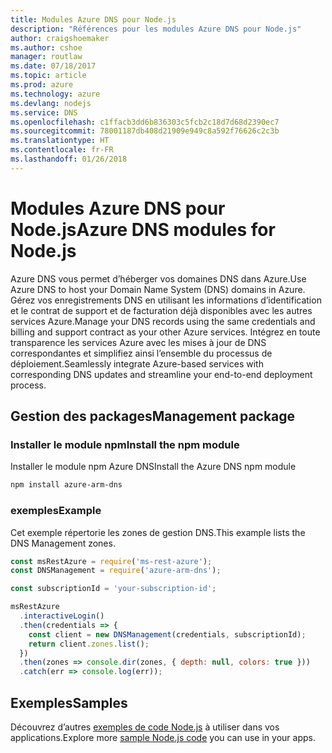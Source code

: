```yaml
---
title: Modules Azure DNS pour Node.js
description: "Références pour les modules Azure DNS pour Node.js"
author: craigshoemaker
ms.author: cshoe
manager: routlaw
ms.date: 07/18/2017
ms.topic: article
ms.prod: azure
ms.technology: azure
ms.devlang: nodejs
ms.service: DNS
ms.openlocfilehash: c1ffacb3dd6b836303c5fcb2c18d7d68d2390ec7
ms.sourcegitcommit: 78001187db408d21909e949c8a592f76626c2c3b
ms.translationtype: HT
ms.contentlocale: fr-FR
ms.lasthandoff: 01/26/2018
---
```

# <a name="azure-dns-modules-for-nodejs"></a><span data-ttu-id="d8e18-103">Modules Azure DNS pour Node.js</span><span class="sxs-lookup"><span data-stu-id="d8e18-103">Azure DNS modules for Node.js</span></span>

<span data-ttu-id="d8e18-104">Azure DNS vous permet d’héberger vos domaines DNS dans Azure.</span><span class="sxs-lookup"><span data-stu-id="d8e18-104">Use Azure DNS to host your Domain Name System (DNS) domains in Azure.</span></span> <span data-ttu-id="d8e18-105">Gérez vos enregistrements DNS en utilisant les informations d’identification et le contrat de support et de facturation déjà disponibles avec les autres services Azure.</span><span class="sxs-lookup"><span data-stu-id="d8e18-105">Manage your DNS records using the same credentials and billing and support contract as your other Azure services.</span></span> <span data-ttu-id="d8e18-106">Intégrez en toute transparence les services Azure avec les mises à jour de DNS correspondantes et simplifiez ainsi l’ensemble du processus de déploiement.</span><span class="sxs-lookup"><span data-stu-id="d8e18-106">Seamlessly integrate Azure-based services with corresponding DNS updates and streamline your end-to-end deployment process.</span></span>

## <a name="management-package"></a><span data-ttu-id="d8e18-107">Gestion des packages</span><span class="sxs-lookup"><span data-stu-id="d8e18-107">Management package</span></span>

### <a name="install-the-npm-module"></a><span data-ttu-id="d8e18-108">Installer le module npm</span><span class="sxs-lookup"><span data-stu-id="d8e18-108">Install the npm module</span></span>

<span data-ttu-id="d8e18-109">Installer le module npm Azure DNS</span><span class="sxs-lookup"><span data-stu-id="d8e18-109">Install the Azure DNS npm module</span></span>

```bash
npm install azure-arm-dns
```

### <a name="example"></a><span data-ttu-id="d8e18-110">exemples</span><span class="sxs-lookup"><span data-stu-id="d8e18-110">Example</span></span>

<span data-ttu-id="d8e18-111">Cet exemple répertorie les zones de gestion DNS.</span><span class="sxs-lookup"><span data-stu-id="d8e18-111">This example lists the DNS Management zones.</span></span>

```javascript
const msRestAzure = require('ms-rest-azure');
const DNSManagement = require('azure-arm-dns');

const subscriptionId = 'your-subscription-id';

msRestAzure
  .interactiveLogin()
  .then(credentials => {
    const client = new DNSManagement(credentials, subscriptionId);
    return client.zones.list();
  })
  .then(zones => console.dir(zones, { depth: null, colors: true }))
  .catch(err => console.log(err));
```

## <a name="samples"></a><span data-ttu-id="d8e18-112">Exemples</span><span class="sxs-lookup"><span data-stu-id="d8e18-112">Samples</span></span>

<span data-ttu-id="d8e18-113">Découvrez d’autres [exemples de code Node.js](https://azure.microsoft.com/resources/samples/?platform=nodejs) à utiliser dans vos applications.</span><span class="sxs-lookup"><span data-stu-id="d8e18-113">Explore more [sample Node.js code](https://azure.microsoft.com/resources/samples/?platform=nodejs) you can use in your apps.</span></span>
